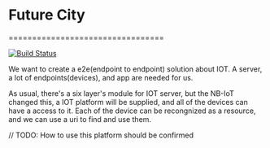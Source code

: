 # Future City
=================================

[![Build Status](https://travis-ci.org/aishenhaowe/futurecity.png)](https://travis-ci.org/aishenhaowe/futurecity)

We want to create a e2e(endpoint to endpoint) solution about IOT. A server, a lot of endpoints(devices), and app are needed for us.

As usual, there's a six layer's module for IOT server, but the NB-IoT changed this, a IOT platform will be supplied, and all of the devices can have a access to it. Each of the device can be recongnized as a resource, and we can use a uri to find and use them.

// TODO: How to use this platform should be confirmed
